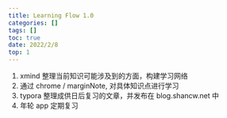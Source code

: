 ```yaml
---
title: Learning Flow 1.0
categories: []
tags: []
toc: true
date: 2022/2/8
top: 1
---
```


1. xmind 整理当前知识可能涉及到的方面，构建学习网络
2. 通过 chrome / marginNote, 对具体知识点进行学习
3. typora 整理成供日后复习的文章，并发布在 blog.shancw.net 中
4. 年轮 app 定期复习
